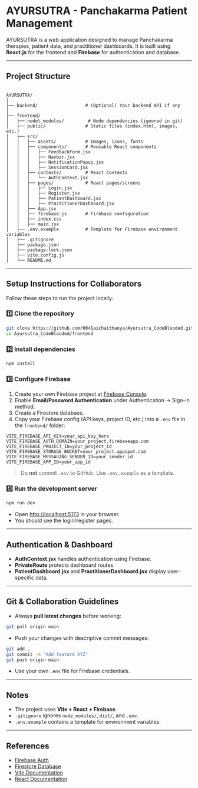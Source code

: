 # AYURSUTRA - Panchakarma Patient Management

AYURSUTRA is a web application designed to manage Panchakarma therapies, patient data, and practitioner dashboards. It is built using **React.js** for the frontend and **Firebase** for authentication and database.

---

## **Project Structure**

```

AYURSUTRA/
│
├── backend/                  # (Optional) Your backend API if any
│
├── frontend/
│   ├── node\_modules/         # Node dependencies (ignored in git)
│   ├── public/               # Static files (index.html, images, etc.)
│   ├── src/
│   │   ├── assets/           # Images, icons, fonts
│   │   ├── components/       # Reusable React components
│   │   │   ├── FeedbackForm.jsx
│   │   │   ├── Navbar.jsx
│   │   │   ├── NotificationPopup.jsx
│   │   │   ├── SessionCard.jsx
│   │   ├── contexts/         # React Contexts
│   │   │   └── AuthContext.jsx
│   │   ├── pages/            # React pages/screens
│   │   │   ├── Login.jsx
│   │   │   ├── Register.jsx
│   │   │   ├── PatientDashboard.jsx
│   │   │   ├── PractitionerDashboard.jsx
│   │   ├── App.jsx
│   │   ├── firebase.js       # Firebase configuration
│   │   ├── index.css
│   │   ├── main.jsx
│   ├── .env.example          # Template for Firebase environment variables
│   ├── .gitignore
│   ├── package.json
│   ├── package-lock.json
│   ├── vite.config.js
│   └── README.md

````

---

## **Setup Instructions for Collaborators**

Follow these steps to run the project locally:

### 1️⃣ Clone the repository

```bash
git clone https://github.com/004Saichaithanya/Ayursutra_CodeBlooded.git
cd Ayursutra_CodeBlooded/frontend
````

### 2️⃣ Install dependencies

```bash
npm install
```

### 3️⃣ Configure Firebase

1. Create your own Firebase project at [Firebase Console](https://console.firebase.google.com/).
2. Enable **Email/Password Authentication** under Authentication → Sign-in method.
3. Create a Firestore database.
4. Copy your Firebase config (API keys, project ID, etc.) into a `.env` file in the `frontend/` folder:

```env
VITE_FIREBASE_API_KEY=your_api_key_here
VITE_FIREBASE_AUTH_DOMAIN=your_project.firebaseapp.com
VITE_FIREBASE_PROJECT_ID=your_project_id
VITE_FIREBASE_STORAGE_BUCKET=your_project.appspot.com
VITE_FIREBASE_MESSAGING_SENDER_ID=your_sender_id
VITE_FIREBASE_APP_ID=your_app_id
```

> Do **not** commit `.env` to GitHub. Use `.env.example` as a template.

### 4️⃣ Run the development server

```bash
npm run dev
```

* Open [http://localhost:5173](http://localhost:5173) in your browser.
* You should see the login/register pages.

---

## **Authentication & Dashboard**

* **AuthContext.jsx** handles authentication using Firebase.
* **PrivateRoute** protects dashboard routes.
* **PatientDashboard.jsx** and **PractitionerDashboard.jsx** display user-specific data.

---

## **Git & Collaboration Guidelines**

* Always **pull latest changes** before working:

```bash
git pull origin main
```

* Push your changes with descriptive commit messages:

```bash
git add .
git commit -m "Add feature XYZ"
git push origin main
```

* Use your own `.env` file for Firebase credentials.

---

## **Notes**

* The project uses **Vite + React + Firebase**.
* `.gitignore` ignores `node_modules/`, `dist/`, and `.env`.
* `.env.example` contains a template for environment variables.

---

## **References**

* [Firebase Auth](https://firebase.google.com/docs/auth)
* [Firestore Database](https://firebase.google.com/docs/firestore)
* [Vite Documentation](https://vitejs.dev/)
* [React Documentation](https://reactjs.org/)
